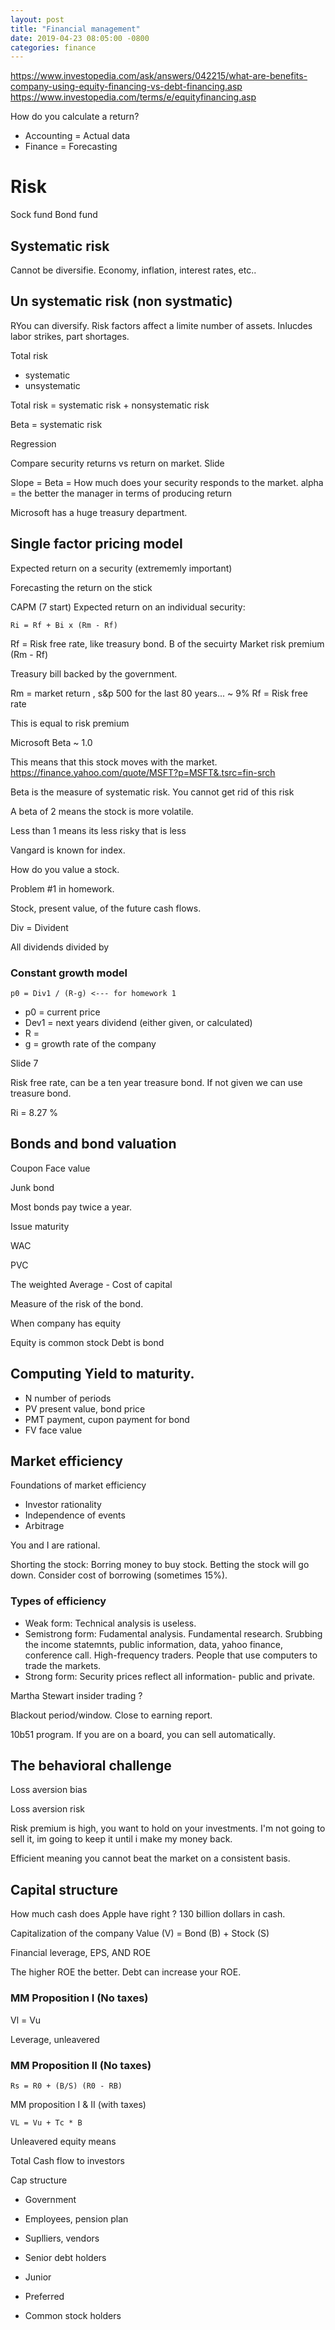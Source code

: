 ```yaml
---
layout: post
title: "Financial management"
date: 2019-04-23 08:05:00 -0800
categories: finance
---
```


https://www.investopedia.com/ask/answers/042215/what-are-benefits-company-using-equity-financing-vs-debt-financing.asp
https://www.investopedia.com/terms/e/equityfinancing.asp


How do you calculate a return?


* Accounting = Actual data
* Finance = Forecasting


# Risk

Sock fund
Bond fund


## Systematic risk
Cannot be diversifie. Economy, inflation, interest rates, etc..

## Un systematic risk (non systmatic)
RYou can diversify. Risk factors affect a limite number of assets.
Inlucdes labor strikes, part shortages.

Total risk
 * systematic
 * unsystematic

Total risk = systematic risk + nonsystematic risk

Beta = systematic risk

Regression

Compare security returns vs return on market.
Slide

Slope = Beta = How much does your security responds to the market.
alpha = the better the manager in terms of producing return



Microsoft has a huge treasury department.

## Single factor pricing model

Expected return on a security (extrememly important)

Forecasting the return on the stick

CAPM (7 start)
Expected return on an individual security:

    Ri = Rf + Bi x (Rm - Rf)

Rf = Risk free rate, like treasury bond.
B of the secuirty
Market risk premium (Rm - Rf)

Treasury bill backed by the government.

Rm = market return , s&p 500 for the last 80 years... ~ 9%
Rf = Risk free rate

This is equal to risk premium

Microsoft Beta ~ 1.0

This means that this stock moves with the market.
https://finance.yahoo.com/quote/MSFT?p=MSFT&.tsrc=fin-srch

Beta is the measure of systematic risk. You cannot get rid of this risk

A beta of 2 means the stock is more volatile.

Less than 1 means its less risky that is less

Vangard is known for index.

How do you value a stock.

Problem #1 in homework.

Stock, present value, of the future cash flows.

Div = Divident

All dividends divided by

### Constant growth model ###

    p0 = Div1 / (R-g) <--- for homework 1


* p0 = current price
* Dev1 = next years dividend (either given, or calculated)
* R =
* g = growth rate of the company

Slide 7


Risk free rate, can be a ten year treasure bond. If not given we can use treasure bond.

Ri = 8.27 %

## Bonds and bond valuation

Coupon
Face value

Junk bond

Most bonds pay twice a year.

Issue maturity

WAC

PVC

The weighted Average - Cost of capital


Measure of the risk of the bond.

When company has equity

Equity is common stock
Debt is bond


## Computing Yield to maturity.

 * N number of periods
 * PV present value, bond price
 * PMT payment, cupon payment for bond
 * FV face value

## Market efficiency

Foundations of market efficiency
* Investor rationality
* Independence of events
* Arbitrage

You and I are rational. 

Shorting the stock: Borring money to buy stock. Betting the stock will go down. Consider cost of borrowing (sometimes 15%).

### Types of efficiency

* Weak form: Technical analysis is useless.
* Semistrong form: Fudamental analysis. Fundamental research. Srubbing the income statemnts, public information, data, yahoo finance, conference call.  High-frequency traders. People that use computers to trade the markets.
* Strong form: Security prices reflect all information- public and private.

Martha Stewart insider trading ?

Blackout period/window. Close to earning report. 

10b51 program. If you are on a board, you can sell automatically.

## The behavioral challenge

Loss aversion bias

Loss aversion risk

Risk premium is high, you want to hold on your investments. I'm not going to sell it, im going to keep it until i make my money back.

Efficient meaning you cannot beat the market on a consistent basis.

## Capital structure

How much cash does Apple have right ? 130 billion dollars in cash. 

Capitalization of the company
Value (V) = Bond (B) + Stock (S)

Financial leverage, EPS, AND ROE

The higher ROE the better. Debt can increase your ROE. 

### MM Proposition I (No taxes)

Vl = Vu

Leverage, unleavered

### MM Proposition II (No taxes)

`Rs = R0 + (B/S) (R0 - RB)`

MM proposition I & II (with taxes)

`VL = Vu + Tc * B`

Unleavered equity means 



Total Cash flow to investors

Cap structure

* Government

* Employees, pension plan
* Suplliers, vendors
* Senior debt holders
* Junior
* Preferred
* Common stock holders







